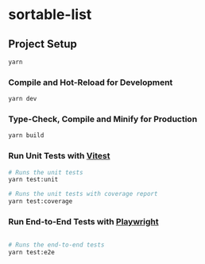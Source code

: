 # sortable-list

## Project Setup

```sh
yarn
```

### Compile and Hot-Reload for Development

```sh
yarn dev
```

### Type-Check, Compile and Minify for Production

```sh
yarn build
```

### Run Unit Tests with [Vitest](https://vitest.dev/)

```sh
# Runs the unit tests
yarn test:unit

# Runs the unit tests with coverage report
yarn test:coverage
```

### Run End-to-End Tests with [Playwright](https://playwright.dev)

```sh

# Runs the end-to-end tests
yarn test:e2e

```